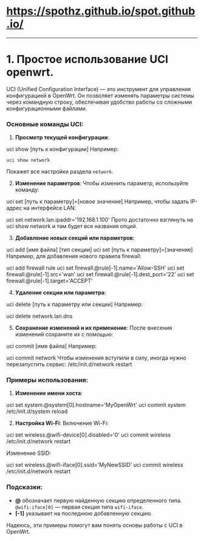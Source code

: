 # https://spothz.github.io/spot.github.io/
---
# 1. Простое использование UCI openwrt.


UCI (Unified Configuration Interface) — это инструмент для управления конфигурацией в OpenWrt. Он позволяет изменять параметры системы через командную строку, обеспечивая удобство работы со сложными конфигурационными файлами.

### Основные команды UCI:
1. **Просмотр текущей конфигурации**:

uci show [путь к конфигурации]
Например:

	uci show network
Покажет все настройки раздела `network`.

2. **Изменение параметров**:
Чтобы изменить параметр, используйте команду:

uci set [путь к параметру]=[новое значение]
Например, чтобы задать IP-адрес на интерфейсе LAN:

uci set network.lan.ipaddr='192.168.1.100'
Прото достаточно взглянуть на uci show network и там будет все названия опций.

3. **Добавление новых секций или параметров**:

uci add [имя файла] [тип секции]
uci set [путь к параметру]=[значение]
Например, для добавления нового правила firewall:



uci add firewall rule
uci set firewall.@rule[-1].name='Allow-SSH'
uci set firewall.@rule[-1].src='wan'
uci set firewall.@rule[-1].dest_port='22'
uci set firewall.@rule[-1].target='ACCEPT'

4. **Удаление секции или параметра**:

uci delete [путь к параметру или секции]
Например:

uci delete network.lan.dns

5. **Сохранение изменений и их применение**:
После внесения изменений сохраните их с помощью:

uci commit [имя файла]
Например:

uci commit network
Чтобы изменения вступили в силу, иногда нужно перезапустить сервис:
/etc/init.d/network restart


### Примеры использования:
1. **Изменение имени хоста**:

uci set system.@system[0].hostname='MyOpenWrt'
uci commit system
/etc/init.d/system reload

2. **Настройка Wi-Fi**:
Включение Wi-Fi:

uci set wireless.@wifi-device[0].disabled='0'
uci commit wireless
/etc/init.d/network restart

Изменение SSID:

uci set wireless.@wifi-iface[0].ssid='MyNewSSID'
uci commit wireless
/etc/init.d/network restart


### Подсказки:
- **@** обозначает первую найденную секцию определенного типа. `@wifi-iface[0]` — первая секция типа `wifi-iface`.
- **[-1]** указывает на последнюю добавленную секцию.

Надеюсь, эти примеры помогут вам понять основы работы с UCI в OpenWrt.




